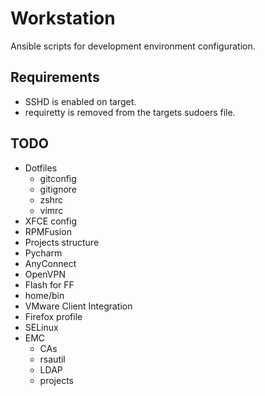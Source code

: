Workstation
===========

Ansible scripts for development environment configuration.

## Requirements
* SSHD is enabled on target.
* requiretty is removed from the targets sudoers file.

## TODO
* Dotfiles
  * gitconfig
  * gitignore
  * zshrc
  * vimrc
* XFCE config
* RPMFusion
* Projects structure
* Pycharm
* AnyConnect
* OpenVPN
* Flash for FF
* home/bin
* VMware Client Integration
* Firefox profile
* SELinux
* EMC
  * CAs
  * rsautil
  * LDAP
  * projects
